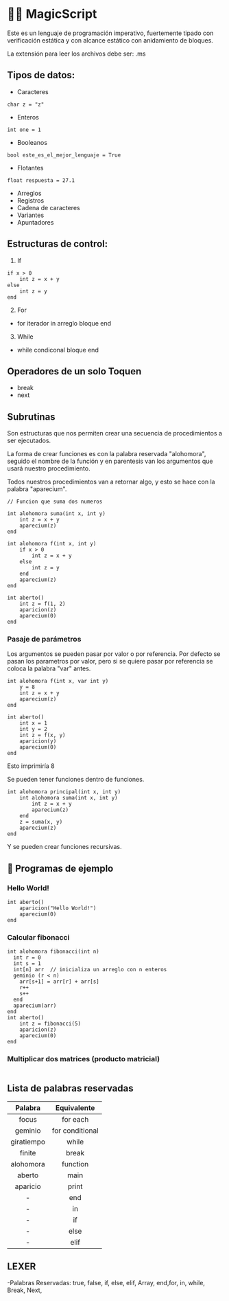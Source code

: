 # 🔮✨ MagicScript

Este es un lenguaje de programación imperativo, fuertemente tipado con verificación estática y con alcance estático con anidamiento de bloques.

La extensión para leer los archivos debe ser: .ms

## Tipos de datos:

- Caracteres

```
char z = "z"
```
- Enteros

```
int one = 1
```
- Booleanos
```
bool este_es_el_mejor_lenguaje = True
```
- Flotantes
```
float respuesta = 27.1
```

- Arreglos
- Registros
- Cadena de caracteres
- Variantes
- Apuntadores


## Estructuras de control:

1. If

```
if x > 0
    int z = x + y
else
    int z = y
end
```

2. For
- for iterador in arreglo bloque end
3. While
- while condiconal bloque end

## Operadores de un solo Toquen
- break
- next

## Subrutinas

Son estructuras que nos permiten crear una secuencia de procedimientos a ser ejecutados.

La forma de crear funciones es con la palabra reservada "alohomora", seguido el nombre de la función y en parentesis van los argumentos que usará nuestro procedimiento.

Todos nuestros procedimientos van a retornar algo, y esto se hace con la palabra "aparecium".


```
// Funcion que suma dos numeros

int alohomora suma(int x, int y)
    int z = x + y
    aparecium(z)
end
```

```
int alohomora f(int x, int y)
    if x > 0
        int z = x + y
    else
        int z = y
    end
    aparecium(z)
end

int aberto()
    int z = f(1, 2)
    aparicion(z)
    aparecium(0)
end
```

### Pasaje de parámetros

Los argumentos se pueden pasar por valor o por referencia. Por defecto se pasan los parametros por valor, pero si se quiere pasar por referencia se coloca la palabra "var" antes.

```
int alohomora f(int x, var int y)
    y = 8
    int z = x + y
    aparecium(z)
end

int aberto()
    int x = 1
    int y = 2
    int z = f(x, y)
    aparicion(y)
    aparecium(0)
end
```

Esto imprimiría 8


Se pueden tener funciones dentro de funciones.


```
int alohomora principal(int x, int y)
    int alohomora suma(int x, int y)
        int z = x + y
        aparecium(z)
    end
    z = suma(x, y)
    aparecium(z)
end
```

Y se pueden crear funciones recursivas.


## 🌟 Programas de ejemplo

### Hello World!

```
int aberto()
    aparicion("Hello World!")
    aparecium(0)
end
```

### Calcular fibonacci

```
int alohomora fibonacci(int n)
  int r = 0
  int s = 1
  int[n] arr  // inicializa un arreglo con n enteros
  geminio (r < n)
    arr[s+1] = arr[r] + arr[s]
    r++
    s++
  end
  aparecium(arr)
end
int aberto()
    int z = fibonacci(5)
    aparicion(z)
    aparecium(0)
end
```

### Multiplicar dos matrices (producto matricial)

```
```

## Lista de palabras reservadas

| Palabra    | Equivalente |
| :----:     | :--:|
| focus      | for each|
| geminio    | for conditional|
| giratiempo | while |
| finite     | break |
| alohomora  | function |
| aberto     | main |
| aparicio   | print |
|    -       | end |
|    -       | in |
|    -       | if |
|    -       | else |
|    -       | elif |

## LEXER

-Palabras Reservadas: true, false, if, else, elif, Array, end,for, in, while, Break, Next, 
